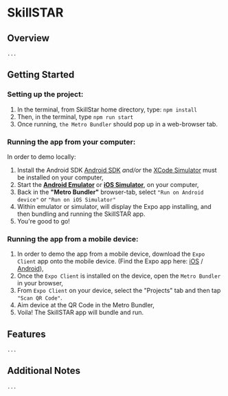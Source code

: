 # SkillSTAR

## Overview
    ...

## Getting Started

### Setting up the project:
1. In the terminal, from SkillStar home directory, type: `npm install`
2. Then, in the terminal, type  `npm run start` 
3. Once running, `the Metro Bundler` should pop up in a web-browser tab.


### Running the app from your computer:
In order to demo locally: 
1. Install the Android SDK [Android SDK](https://developer.android.com/studio) _and/or_ the [XCode Simulator](https://developer.apple.com/documentation/xcode/running_your_app_in_the_simulator_or_on_a_device) must be installed on your computer,
2. Start the [**Android Emulator**](https://developer.android.com/studio/run/emulator) or [**iOS Simulator**](https://developer.apple.com/documentation/xcode/running_your_app_in_the_simulator_or_on_a_device), on your computer,
3. Back in the **"Metro Bundler"** browser-tab, select `"Run on Android device"` or `"Run on iOS Simulator"`
4. Within emulator or simulator, will display the Expo app installing, and then bundling and running the SkillSTAR app.
5. You're good to go!


### Running the app from a mobile device:
1. In order to demo the app from a mobile device, download the `Expo Client` app onto the mobile device. (Find the Expo app here: [iOS](https://apps.apple.com/us/app/expo-client/id982107779)  / [Android](https://play.google.com/store/apps/details?id=host.exp.exponent)),
2. Once the `Expo Client` is installed on the device, open the `Metro Bundler` in your browser,
3. From `Expo Client` on your device, select the "Projects" tab and then tap `"Scan QR Code"`.  
4. Aim device at the QR Code in the Metro Bundler,
5. Voila!  The SkillSTAR app will bundle and run.



## Features
    ...

## Additional Notes
    ...
